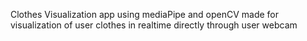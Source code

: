 Clothes Visualization app using mediaPipe and openCV made for visualization of user clothes in realtime directly through user webcam
